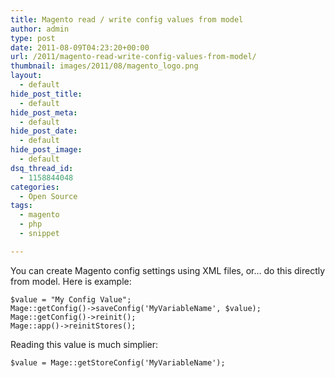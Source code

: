 ```yaml
---
title: Magento read / write config values from model
author: admin
type: post
date: 2011-08-09T04:23:20+00:00
url: /2011/magento-read-write-config-values-from-model/
thumbnail: images/2011/08/magento_logo.png
layout:
  - default
hide_post_title:
  - default
hide_post_meta:
  - default
hide_post_date:
  - default
hide_post_image:
  - default
dsq_thread_id:
  - 1158844048
categories:
  - Open Source
tags:
  - magento
  - php
  - snippet

---
```

You can create Magento config settings using XML files, or&#8230; do this directly from model. Here is example:  
<!--more-->

```
$value = "My Config Value";
Mage::getConfig()->saveConfig('MyVariableName', $value);
Mage::getConfig()->reinit();
Mage::app()->reinitStores();
```

Reading this value is much simplier:

`$value = Mage::getStoreConfig('MyVariableName');`
